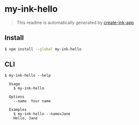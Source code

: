 # my-ink-hello

> This readme is automatically generated by [create-ink-app](https://github.com/vadimdemedes/create-ink-app)

## Install

```bash
$ npm install --global my-ink-hello
```

## CLI

```
$ my-ink-hello --help

  Usage
    $ my-ink-hello

  Options
    --name  Your name

  Examples
    $ my-ink-hello --name=Jane
    Hello, Jane
```

